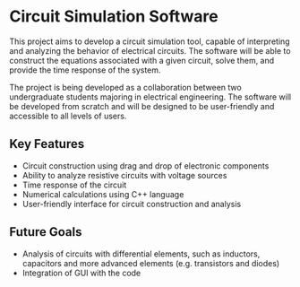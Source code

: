 # Circuit Simulation Software

This project aims to develop a circuit simulation tool, capable of interpreting and analyzing the behavior of electrical circuits. The software will be able to construct the equations associated with a given circuit, solve them, and provide the time response of the system. 

The project is being developed as a collaboration between two undergraduate students majoring in electrical engineering. The software will be developed from scratch and will be designed to be user-friendly and accessible to all levels of users.

## Key Features

- Circuit construction using drag and drop of electronic components
- Ability to analyze resistive circuits with voltage sources
- Time response of the circuit 
- Numerical calculations using C++ language 
- User-friendly interface for circuit construction and analysis

## Future Goals

- Analysis of circuits with differential elements, such as inductors, capacitors and more advanced elements (e.g. transistors and diodes)
- Integration of GUI with the code 
